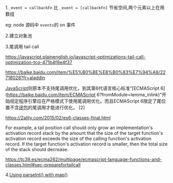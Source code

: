 1.`_event = callbackFn`  比 `_event = [callbackFn]` 节省空间,两个元素以上在用数组

eg: node 源码中 `events`的 on 事件



2.建立对象池



3.尾调用 tail call

https://javascript.plainenglish.io/javascript-optimizations-tail-call-optimization-tco-471b4f8e4f37

https://baike.baidu.com/item/%E5%B0%BE%E8%B0%83%E7%94%A8/22718028?fr=aladdin

[JavaScript](https://baike.baidu.com/item/JavaScript?fromModule=lemma_inlink)则原本不支持尾调用优化，到其第6代语言核心标准“[ECMAScript 6](https://baike.baidu.com/item/ECMAScript 6?fromModule=lemma_inlink)”开始规定程序引擎应在严格模式下使用尾调用优化。而且ECMAScript 6限定了尾位置不含[闭包](https://baike.baidu.com/item/闭包?fromModule=lemma_inlink)的尾调用才能进行优化。 [2] 

https://2ality.com/2015/02/es6-classes-final.html

For example, a tail position call should only grow an implementation's activation record stack by the amount that the size of the target function's activation record exceeds the size of the calling function's activation record. If the target function's activation record is smaller, then the total size of the stack should decrease.

https://tc39.es/ecma262/multipage/ecmascript-language-functions-and-classes.html#sec-preparefortailcall

4.[Using parseInt() with map()](https://developer.mozilla.org/en-US/docs/Web/JavaScript/Reference/Global_Objects/Array/map#using_parseint_with_map)



